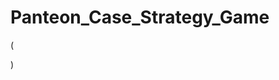 # Panteon_Case_Strategy_Game

(<blockquote class="imgur-embed-pub" lang="en" data-id="a/4SXAGny" data-context="false" ><a href="//imgur.com/a/4SXAGny"></a></blockquote><script async src="//s.imgur.com/min/embed.js" charset="utf-8"></script>)
